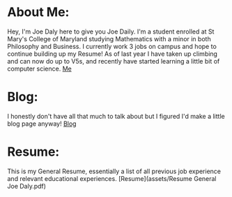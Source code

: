 # About Me:
Hey, I'm Joe Daly here to give you Joe Daily. I'm a student enrolled at St Mary's College of Maryland studying Mathematics with a minor in both Philosophy and Business. I currently work 3 jobs on campus and hope to continue building up my Resume! As of last year I have taken up climbing and can now do up to V5s, and recently have started learning a little bit of computer science. 
[Me](https://github.com/Joecontrair/Joecontrair.github.io/blob/main/assets/Images/Joecool.png?raw=true)

# Blog: 
I honestly don't have all that much to talk about but I figured I'd make a little blog page anyway! [Blog](BlogPage.md)

# Resume: 
This is my General Resume, essentially a list of all previous job experience and relevant educational experiences. 
[Resume](assets/Resume General Joe Daly.pdf)
